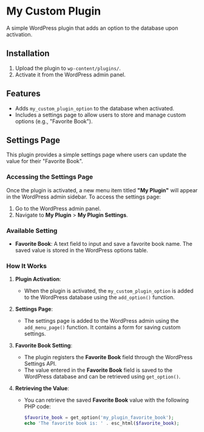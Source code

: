 # My Custom Plugin

A simple WordPress plugin that adds an option to the database upon activation.

## Installation

1. Upload the plugin to `wp-content/plugins/`.
2. Activate it from the WordPress admin panel.

## Features

- Adds `my_custom_plugin_option` to the database when activated.
- Includes a settings page to allow users to store and manage custom options (e.g., "Favorite Book").

## Settings Page

This plugin provides a simple settings page where users can update the value for their "Favorite Book".

### Accessing the Settings Page

Once the plugin is activated, a new menu item titled **"My Plugin"** will appear in the WordPress admin sidebar. To access the settings page:

1. Go to the WordPress admin panel.
2. Navigate to **My Plugin** > **My Plugin Settings**.

### Available Setting

- **Favorite Book**: A text field to input and save a favorite book name. The saved value is stored in the WordPress options table.

### How It Works

1. **Plugin Activation**:
    - When the plugin is activated, the `my_custom_plugin_option` is added to the WordPress database using the `add_option()` function.
2. **Settings Page**:
    - The settings page is added to the WordPress admin using the `add_menu_page()` function. It contains a form for saving custom settings.
3. **Favorite Book Setting**:

    - The plugin registers the **Favorite Book** field through the WordPress Settings API.
    - The value entered in the **Favorite Book** field is saved to the WordPress database and can be retrieved using `get_option()`.

4. **Retrieving the Value**:
    - You can retrieve the saved **Favorite Book** value with the following PHP code:
        ```php
        $favorite_book = get_option('my_plugin_favorite_book');
        echo 'The favorite book is: ' . esc_html($favorite_book);
        ```
